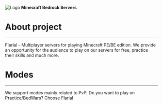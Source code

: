 ![Logo](images/logo.png)
            **Minecraft Bedrock Servers**

# About project
-------
Flarial - Multiplayer servers for playing Minecraft PE/BE edition. We provide an opportunity for the audience to play on our servers for free, practice their skills and much more.

# Modes
-------
We support modes mainly related to PvP. Do you want to play on Practice/BedWars? Choose Flarial